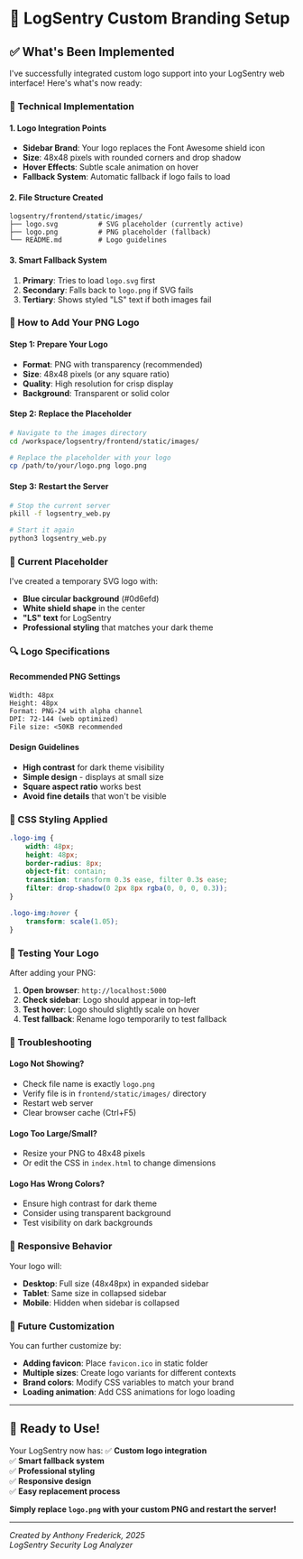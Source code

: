 # 🎨 LogSentry Custom Branding Setup

## ✅ **What's Been Implemented**

I've successfully integrated custom logo support into your LogSentry web interface! Here's what's now ready:

### **🔧 Technical Implementation**

#### **1. Logo Integration Points**
- **Sidebar Brand**: Your logo replaces the Font Awesome shield icon
- **Size**: 48x48 pixels with rounded corners and drop shadow
- **Hover Effects**: Subtle scale animation on hover
- **Fallback System**: Automatic fallback if logo fails to load

#### **2. File Structure Created**
```
logsentry/frontend/static/images/
├── logo.svg          # SVG placeholder (currently active)
├── logo.png          # PNG placeholder (fallback)
└── README.md         # Logo guidelines
```

#### **3. Smart Fallback System**
1. **Primary**: Tries to load `logo.svg` first
2. **Secondary**: Falls back to `logo.png` if SVG fails
3. **Tertiary**: Shows styled "LS" text if both images fail

### **📁 How to Add Your PNG Logo**

#### **Step 1: Prepare Your Logo**
- **Format**: PNG with transparency (recommended)
- **Size**: 48x48 pixels (or any square ratio)
- **Quality**: High resolution for crisp display
- **Background**: Transparent or solid color

#### **Step 2: Replace the Placeholder**
```bash
# Navigate to the images directory
cd /workspace/logsentry/frontend/static/images/

# Replace the placeholder with your logo
cp /path/to/your/logo.png logo.png
```

#### **Step 3: Restart the Server**
```bash
# Stop the current server
pkill -f logsentry_web.py

# Start it again
python3 logsentry_web.py
```

### **🎨 Current Placeholder**

I've created a temporary SVG logo with:
- **Blue circular background** (#0d6efd)
- **White shield shape** in the center
- **"LS" text** for LogSentry
- **Professional styling** that matches your dark theme

### **🔍 Logo Specifications**

#### **Recommended PNG Settings**
```
Width: 48px
Height: 48px
Format: PNG-24 with alpha channel
DPI: 72-144 (web optimized)
File size: <50KB recommended
```

#### **Design Guidelines**
- **High contrast** for dark theme visibility
- **Simple design** - displays at small size
- **Square aspect ratio** works best
- **Avoid fine details** that won't be visible

### **🎯 CSS Styling Applied**

```css
.logo-img {
    width: 48px;
    height: 48px;
    border-radius: 8px;
    object-fit: contain;
    transition: transform 0.3s ease, filter 0.3s ease;
    filter: drop-shadow(0 2px 8px rgba(0, 0, 0, 0.3));
}

.logo-img:hover {
    transform: scale(1.05);
}
```

### **🚀 Testing Your Logo**

After adding your PNG:

1. **Open browser**: `http://localhost:5000`
2. **Check sidebar**: Logo should appear in top-left
3. **Test hover**: Logo should slightly scale on hover
4. **Test fallback**: Rename logo temporarily to test fallback

### **🔧 Troubleshooting**

#### **Logo Not Showing?**
- Check file name is exactly `logo.png`
- Verify file is in `frontend/static/images/` directory
- Restart web server
- Clear browser cache (Ctrl+F5)

#### **Logo Too Large/Small?**
- Resize your PNG to 48x48 pixels
- Or edit the CSS in `index.html` to change dimensions

#### **Logo Has Wrong Colors?**
- Ensure high contrast for dark theme
- Consider using transparent background
- Test visibility on dark backgrounds

### **📱 Responsive Behavior**

Your logo will:
- **Desktop**: Full size (48x48px) in expanded sidebar
- **Tablet**: Same size in collapsed sidebar
- **Mobile**: Hidden when sidebar is collapsed

### **🎨 Future Customization**

You can further customize by:
- **Adding favicon**: Place `favicon.ico` in static folder
- **Multiple sizes**: Create logo variants for different contexts
- **Brand colors**: Modify CSS variables to match your brand
- **Loading animation**: Add CSS animations for logo loading

---

## 🎯 **Ready to Use!**

Your LogSentry now has:
✅ **Custom logo integration**  
✅ **Smart fallback system**  
✅ **Professional styling**  
✅ **Responsive design**  
✅ **Easy replacement process**

**Simply replace `logo.png` with your custom PNG and restart the server!**

---

*Created by Anthony Frederick, 2025*  
*LogSentry Security Log Analyzer*